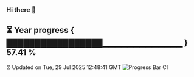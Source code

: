 ### Hi there 👋
⏳ Year progress { █████████████████▁▁▁▁▁▁▁▁▁▁▁▁▁ } 57.41 %
---
⏰ Updated on Tue, 29 Jul 2025 12:48:41 GMT
![Progress Bar CI](https://github.com/liununu/liununu/workflows/Progress%20Bar%20CI/badge.svg)

